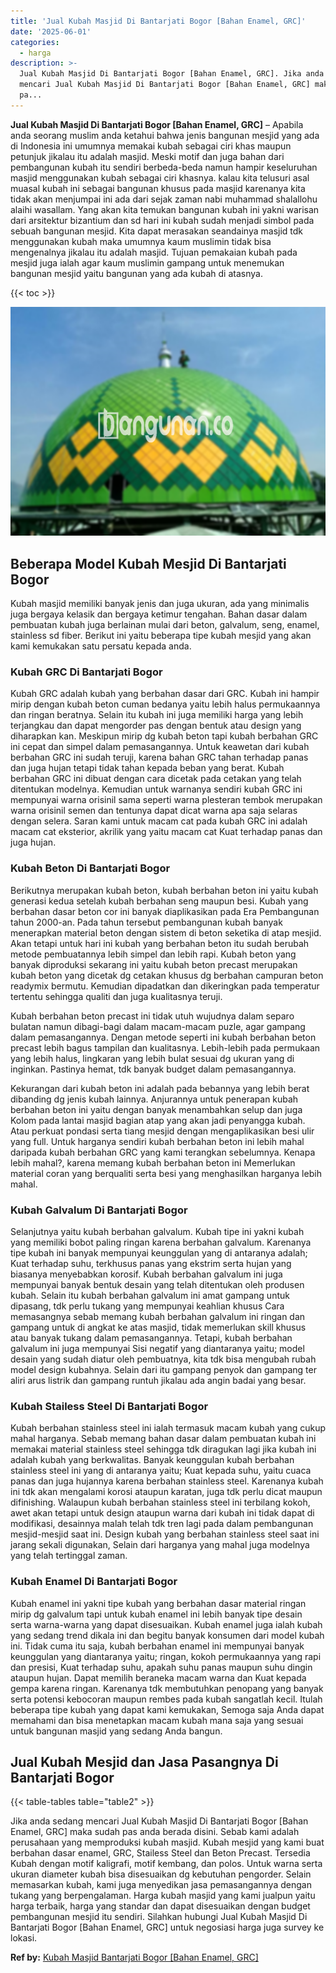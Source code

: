 ```yaml
---
title: 'Jual Kubah Masjid Di Bantarjati Bogor [Bahan Enamel, GRC]'
date: '2025-06-01'
categories:
  - harga
description: >-
  Jual Kubah Masjid Di Bantarjati Bogor [Bahan Enamel, GRC]. Jika anda sedang
  mencari Jual Kubah Masjid Di Bantarjati Bogor [Bahan Enamel, GRC] maka sudah
  pa...
---
```


**Jual Kubah Masjid Di Bantarjati Bogor \[Bahan Enamel, GRC\]** – Apabila anda seorang muslim anda ketahui bahwa jenis bangunan mesjid yang ada di Indonesia ini umumnya memakai kubah sebagai ciri khas maupun petunjuk jikalau itu adalah masjid. Meski motif dan juga bahan dari pembangunan kubah itu sendiri berbeda-beda namun hampir keseluruhan masjid menggunakan kubah sebagai ciri khasnya. kalau kita telusuri asal muasal kubah ini sebagai bangunan khusus pada masjid karenanya kita tidak akan menjumpai ini ada dari sejak zaman nabi muhammad shalallohu alaihi wasallam. Yang akan kita temukan bangunan kubah ini yakni warisan dari arsitektur bizantium dan sd hari ini kubah sudah menjadi simbol pada sebuah bangunan mesjid. Kita dapat merasakan seandainya masjid tdk menggunakan kubah maka umumnya kaum muslimin tidak bisa mengenalnya jikalau itu adalah masjid. Tujuan pemakaian kubah pada mesjid juga ialah agar kaum muslimin gampang untuk menemukan bangunan mesjid yaitu bangunan yang ada kubah di atasnya.

{{< toc >}}

![Jual Kubah Masjid Di Bantarjati Bogor [Bahan Enamel, GRC]](/images/jual-kubah-masjid-12.png)

## Beberapa Model Kubah Mesjid Di Bantarjati Bogor

Kubah masjid memiliki banyak jenis dan juga ukuran, ada yang minimalis juga bergaya kelasik dan bergaya ketimur tengahan. Bahan dasar dalam pembuatan kubah juga berlainan mulai dari beton, galvalum, seng, enamel, stainless sd fiber. Berikut ini yaitu beberapa tipe kubah mesjid yang akan kami kemukakan satu persatu kepada anda.

### Kubah GRC Di Bantarjati Bogor

Kubah GRC adalah kubah yang berbahan dasar dari GRC. Kubah ini hampir mirip dengan kubah beton cuman bedanya yaitu lebih halus permukaannya dan ringan beratnya. Selain itu kubah ini juga memiliki harga yang lebih terjangkau dan dapat mengorder pas dengan bentuk atau design yang diharapkan kan. Meskipun mirip dg kubah beton tapi kubah berbahan GRC ini cepat dan simpel dalam pemasangannya. Untuk keawetan dari kubah berbahan GRC ini sudah teruji, karena bahan GRC tahan terhadap panas dan juga hujan tetapi tidak tahan kepada beban yang berat. Kubah berbahan GRC ini dibuat dengan cara dicetak pada cetakan yang telah ditentukan modelnya. Kemudian untuk warnanya sendiri kubah GRC ini mempunyai warna orisinil sama seperti warna plesteran tembok merupakan warna orisinil semen dan tentunya dapat dicat warna apa saja selaras dengan selera. Saran kami untuk macam cat pada kubah GRC ini adalah macam cat eksterior, akrilik yang yaitu macam cat Kuat terhadap panas dan juga hujan.

### Kubah Beton Di Bantarjati Bogor

Berikutnya merupakan kubah beton, kubah berbahan beton ini yaitu kubah generasi kedua setelah kubah berbahan seng maupun besi. Kubah yang berbahan dasar beton cor ini banyak diaplikasikan pada Era Pembangunan tahun 2000-an. Pada tahun tersebut pembangunan kubah banyak menerapkan material beton dengan sistem di beton seketika di atap mesjid. Akan tetapi untuk hari ini kubah yang berbahan beton itu sudah berubah metode pembuatannya lebih simpel dan lebih rapi. Kubah beton yang banyak diproduksi sekarang ini yaitu kubah beton precast merupakan kubah beton yang dicetak dg cetakan khusus dg berbahan campuran beton readymix bermutu. Kemudian dipadatkan dan dikeringkan pada temperatur tertentu sehingga qualiti dan juga kualitasnya teruji.

Kubah berbahan beton precast ini tidak utuh wujudnya dalam separo bulatan namun dibagi-bagi dalam macam-macam puzle, agar gampang dalam pemasangannya. Dengan metode seperti ini kubah berbahan beton precast lebih bagus tampilan dan kualitasnya. Lebih-lebih pada permukaan yang lebih halus, lingkaran yang lebih bulat sesuai dg ukuran yang di inginkan. Pastinya hemat, tdk banyak budget dalam pemasangannya.

Kekurangan dari kubah beton ini adalah pada bebannya yang lebih berat dibanding dg jenis kubah lainnya. Anjurannya untuk penerapan kubah berbahan beton ini yaitu dengan banyak menambahkan selup dan juga Kolom pada lantai masjid bagian atap yang akan jadi penyangga kubah. Atau perkuat pondasi serta tiang mesjid dengan mengaplikasikan besi ulir yang full. Untuk harganya sendiri kubah berbahan beton ini lebih mahal daripada kubah berbahan GRC yang kami terangkan sebelumnya. Kenapa lebih mahal?, karena memang kubah berbahan beton ini Memerlukan material coran yang berqualiti serta besi yang menghasilkan harganya lebih mahal.

### Kubah Galvalum Di Bantarjati Bogor

Selanjutnya yaitu kubah berbahan galvalum. Kubah tipe ini yakni kubah yang memiliki bobot paling ringan karena berbahan galvalum. Karenanya tipe kubah ini banyak mempunyai keunggulan yang di antaranya adalah; Kuat terhadap suhu, terkhusus panas yang ekstrim serta hujan yang biasanya menyebabkan korosif. Kubah berbahan galvalum ini juga mempunyai banyak bentuk desain yang telah ditentukan oleh produsen kubah. Selain itu kubah berbahan galvalum ini amat gampang untuk dipasang, tdk perlu tukang yang mempunyai keahlian khusus Cara memasangnya sebab memang kubah berbahan galvalum ini ringan dan gampang untuk di angkat ke atas masjid, tidak memerlukan skill khusus atau banyak tukang dalam pemasangannya. Tetapi, kubah berbahan galvalum ini juga mempunyai Sisi negatif yang diantaranya yaitu; model desain yang sudah diatur oleh pembuatnya, kita tdk bisa mengubah rubah model design kubahnya. Selain dari itu gampang penyok dan gampang ter aliri arus listrik dan gampang runtuh jikalau ada angin badai yang besar.

### Kubah Stailess Steel Di Bantarjati Bogor

Kubah berbahan stainless steel ini ialah termasuk macam kubah yang cukup mahal harganya. Sebab memang bahan dasar dalam pembuatan kubah ini memakai material stainless steel sehingga tdk diragukan lagi jika kubah ini adalah kubah yang berkwalitas. Banyak keunggulan kubah berbahan stainless steel ini yang di antaranya yaitu; Kuat kepada suhu, yaitu cuaca panas dan juga hujannya karena berbahan stainless steel. Karenanya kubah ini tdk akan mengalami korosi ataupun karatan, juga tdk perlu dicat maupun difinishing. Walaupun kubah berbahan stainless steel ini terbilang kokoh, awet akan tetapi untuk design ataupun warna dari kubah ini tidak dapat di modifikasi, desainnya malah telah tdk tren lagi pada dalam pembangunan mesjid-mesjid saat ini. Design kubah yang berbahan stainless steel saat ini jarang sekali digunakan, Selain dari harganya yang mahal juga modelnya yang telah tertinggal zaman.

### Kubah Enamel Di Bantarjati Bogor

Kubah enamel ini yakni tipe kubah yang berbahan dasar material ringan mirip dg galvalum tapi untuk kubah enamel ini lebih banyak tipe desain serta warna-warna yang dapat disesuaikan. Kubah enamel juga ialah kubah yang sedang trend dikala ini dan begitu banyak konsumen dari model kubah ini. Tidak cuma itu saja, kubah berbahan enamel ini mempunyai banyak keunggulan yang diantaranya yaitu; ringan, kokoh permukaannya yang rapi dan presisi, Kuat terhadap suhu, apakah suhu panas maupun suhu dingin ataupun hujan. Dapat memilih beraneka macam warna dan Kuat kepada gempa karena ringan. Karenanya tdk membutuhkan penopang yang banyak serta potensi kebocoran maupun rembes pada kubah sangatlah kecil. Itulah beberapa tipe kubah yang dapat kami kemukakan, Semoga saja Anda dapat memahami dan bisa menetapkan macam kubah mana saja yang sesuai untuk bangunan masjid yang sedang Anda bangun.

## Jual Kubah Mesjid dan Jasa Pasangnya Di Bantarjati Bogor

{{< table-tables table="table2" >}}

Jika anda sedang mencari Jual Kubah Masjid Di Bantarjati Bogor \[Bahan Enamel, GRC\] maka sudah pas anda berada disini. Sebab kami adalah perusahaan yang memproduksi kubah masjid. Kubah mesjid yang kami buat berbahan dasar enamel, GRC, Stailess Steel dan Beton Precast. Tersedia Kubah dengan motif kaligrafi, motif kembang, dan polos. Untuk warna serta ukuran diameter kubah bisa disesuaikan dg kebutuhan pengorder. Selain memasarkan kubah, kami juga menyedikan jasa pemasangannya dengan tukang yang berpengalaman. Harga kubah masjid yang kami jualpun yaitu harga terbaik, harga yang standar dan dapat disesuaikan dengan budget pembangunan mesjid itu sendiri. Silahkan hubungi Jual Kubah Masjid Di Bantarjati Bogor \[Bahan Enamel, GRC\] untuk negosiasi harga juga survey ke lokasi.

**Ref by:** [Kubah Masjid Bantarjati Bogor [Bahan Enamel, GRC]](https://id.wikipedia.org/wiki/Kubah)
